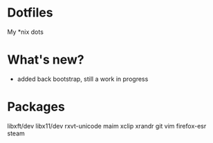 # Dotfiles
My *nix dots

# What's new?
- added back bootstrap, still a work in progress

# Packages

libxft/dev 
libx11/dev
rxvt-unicode
maim
xclip
xrandr
git
vim
firefox-esr
steam
